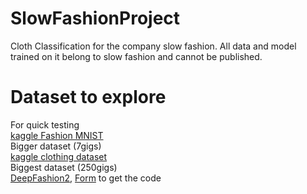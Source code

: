 # SlowFashionProject
Cloth Classification for the company slow fashion. All data and model trained on it belong to slow fashion and cannot be published.


# Dataset to explore

For quick testing  
[kaggle Fashion MNIST](https://www.kaggle.com/datasets/zalando-research/fashionmnist)  
Bigger dataset (7gigs)  
[kaggle clothing dataset](https://www.kaggle.com/datasets/agrigorev/clothing-dataset-full)  
Biggest dataset (250gigs)  
[DeepFashion2](https://drive.google.com/drive/folders/125F48fsMBz2EF0Cpqk6aaHet5VH399Ok), [Form](https://docs.google.com/forms/d/e/1FAIpQLSeIoGaFfCQILrtIZPykkr8q_h9qQ5BoTYbjvf95aXbid0v2Bw/viewform) to get the code